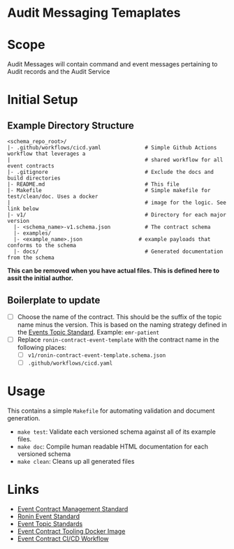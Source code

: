 # Audit Messaging Temaplates

# Scope
Audit Messages will contain command and event messages pertaining to Audit records and the Audit Service 

# Initial Setup

## Example Directory Structure
```
<schema_repo_root>/
|- .github/workflows/cicd.yaml              # Simple Github Actions workflow that leverages a 
|                                           # shared workflow for all event contracts
|- .gitignore                               # Exclude the docs and build directories
|- README.md                                # This file
|- Makefile                                 # Simple makefile for test/clean/doc. Uses a docker 
|                                           # image for the logic. See link below
|- v1/                                      # Directory for each major version
  |- <schema_name>-v1.schema.json           # The contract schema
  |- examples/
  |- <example_name>.json                  # example payloads that conforms to the schema
  |- docs/                                  # Generated documentation from the schema 
```
**This can be removed when you have actual files. This is defined here to assit the initial author.**

## Boilerplate to update
- [ ] Choose the name of the contract. This should be the suffix of the topic name minus the version. This is based on the naming strategy defined in the [Events Topic Standard](https://projectronin.atlassian.net/wiki/spaces/ENG/pages/1765998701/Event+Topic+Standards). Example: `emr-patient`
- [ ] Replace `ronin-contract-event-template` with the contract name in the following places:
  - [ ] `v1/ronin-contract-event-template.schema.json`
  - [ ] `.github/workflows/cicd.yaml`

# Usage
This contains a simple `Makefile` for automating validation and document generation.  
- `make test`: Validate each versioned schema against all of its example files.
- `make doc`: Compile human readable HTML documentation for each versioned schema
- `make clean`: Cleans up all generated files

# Links
- [Event Contract Management Standard](https://projectronin.atlassian.net/wiki/spaces/ENG/pages/1797521454/Event+Contract+Management+Standard)
- [Ronin Event Standard](https://projectronin.atlassian.net/wiki/spaces/ENG/pages/1748041738/Ronin+Event+Standard)
- [Event Topic Standards](https://projectronin.atlassian.net/wiki/spaces/ENG/pages/1765998701/Event+Topic+Standards)
- [Event Contract Tooling Docker Image](https://github.com/projectronin/ronin-contract-event-tooling)
- [Event Contract CI/CD Workflow](https://github.com/projectronin/github/blob/event_contract_cicd/.github/workflows/event_contract_cicd.yaml)
